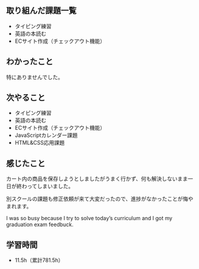 ## 取り組んだ課題一覧
- タイピング練習
- 英語の本読む
- ECサイト作成（チェックアウト機能）
## わかったこと
特にありませんでした。
## 次やること
- タイピング練習
- 英語の本読む
- ECサイト作成（チェックアウト機能）
- JavaScriptカレンダー課題
- HTML&CSS応用課題
## 感じたこと
カート内の商品を保存しようとしましたがうまく行かず、何も解決しないまま一日が終わってしまいました。

別スクールの課題も修正依頼が来て大変だったので、進捗がなかったことが悔やまれます。

I was so busy because I try to solve today’s curriculum and I got my graduation exam feedbuck.

## 学習時間
- 11.5h（累計781.5h）
